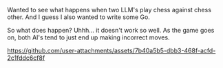 Wanted to see what happens when two LLM's play chess against chess other. And I guess I also wanted to write some Go. 

So what does happen? Uhhh... it doesn't work so well. As the game goes on, both AI's tend to just end up making incorrect moves. 


https://github.com/user-attachments/assets/7b40a5b5-dbb3-468f-acfd-2c1fddc6cf8f

